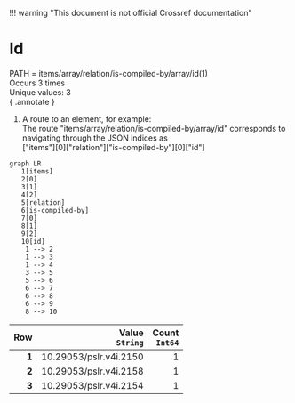 !!! warning "This document is not official Crossref documentation"
# Id
PATH = items/array/relation/is-compiled-by/array/id(1)  
Occurs 3 times  
Unique values: 3  
{ .annotate }

1. A route to an element, for example:  
   The route "items/array/relation/is-compiled-by/array/id" corresponds to navigating through the JSON indices as  
   ["items"][0]["relation"]["is-compiled-by"][0]["id"]  

```mermaid
graph LR
   1[items]
   2[0]
   3[1]
   4[2]
   5[relation]
   6[is-compiled-by]
   7[0]
   8[1]
   9[2]
   10[id]
    1 --> 2
    1 --> 3
    1 --> 4
    3 --> 5
    5 --> 6
    6 --> 7
    6 --> 8
    6 --> 9
    8 --> 10
```

| **Row** | **Value**<br>`String`  | **Count**<br>`Int64` |
|--------:|-----------------------:|---------------------:|
| **1**   | 10.29053/pslr.v4i.2150 | 1                    |
| **2**   | 10.29053/pslr.v4i.2158 | 1                    |
| **3**   | 10.29053/pslr.v4i.2154 | 1                    |

